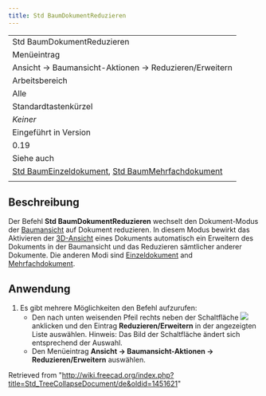 ```yaml
---
title: Std BaumDokumentReduzieren
---
```


|                                                                                                                                                                    |
| ------------------------------------------------------------------------------------------------------------------------------------------------------------------ |
| Std BaumDokumentReduzieren                                                                                                                                         |
| Menüeintrag                                                                                                                                                        |
| Ansicht → Baumansicht-Aktionen → Reduzieren/Erweitern                                                                                                              |
| Arbeitsbereich                                                                                                                                                     |
| Alle                                                                                                                                                               |
| Standardtastenkürzel                                                                                                                                               |
| _Keiner_                                                                                                                                                           |
| Eingeführt in Version                                                                                                                                              |
| 0.19                                                                                                                                                               |
| Siehe auch                                                                                                                                                         |
| [Std BaumEinzeldokument](/Std_TreeSingleDocument/de "Std TreeSingleDocument/de"), [Std BaumMehrfachdokument](/Std_TreeMultiDocument/de "Std TreeMultiDocument/de") |
|                                                                                                                                                                    |

## Beschreibung

Der Befehl **Std BaumDokumentReduzieren** wechselt den Dokument-Modus der [Baumansicht](/Tree_view/de "Tree view/de") auf Dokument reduzieren. In diesem Modus bewirkt das Aktivieren der [3D-Ansicht](/3D_view/de "3D view/de") eines Dokuments automatisch ein Erweitern des Dokuments in der Baumansicht und das Reduzieren sämtlicher anderer Dokumente. Die anderen Modi sind [Einzeldokument](/Std_TreeSingleDocument/de "Std TreeSingleDocument/de") and [Mehrfachdokument](/Std_TreeMultiDocument/de "Std TreeMultiDocument/de").

## Anwendung

1. Es gibt mehrere Möglichkeiten den Befehl aufzurufen:
   - Den nach unten weisenden Pfeil rechts neben der Schaltfläche ![](/images/Std_TreeSyncView.svg) anklicken und den Eintrag **Reduzieren/Erweitern** in der angezeigten Liste auswählen. Hinweis: Das Bild der Schaltfläche ändert sich entsprechend der Auswahl.
   - Den Menüeintrag **Ansicht → Baumansicht-Aktionen → Reduzieren/Erweitern** auswählen.

Retrieved from "<http://wiki.freecad.org/index.php?title=Std_TreeCollapseDocument/de&oldid=1451621>"
